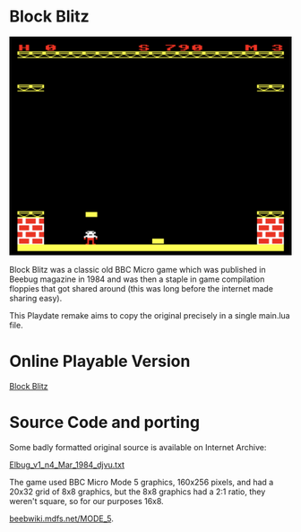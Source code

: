 # Block Blitz

![](./web_assets/screenshot.png)

Block Blitz was a classic old BBC Micro game which was published in Beebug magazine in 1984 and was then a staple in game compilation floppies that got shared around (this was long before the internet made sharing easy). 

This Playdate remake aims to copy the original precisely in a single main.lua file.

# Online Playable Version

[Block Blitz](http://bbcmicro.co.uk//jsbeeb/play.php?autoboot&disc=http://bbcmicro.co.uk//gameimg/discs/1226/Disc069-BlockBlitz.ssd&noseek)

# Source Code and porting

Some badly formatted original source is available on Internet Archive:

[Elbug_v1_n4_Mar_1984_djvu.txt](https://archive.org/stream/elbug-magazine-1984-03/Elbug_v1_n4_Mar_1984_djvu.txt)

The game used BBC Micro Mode 5 graphics, 160x256 pixels, and had a 20x32 grid of 8x8 graphics, but the 8x8 graphics had a 2:1 ratio, they weren't square, so for our purposes 16x8.

[beebwiki.mdfs.net/MODE_5](https://beebwiki.mdfs.net/MODE_5).

